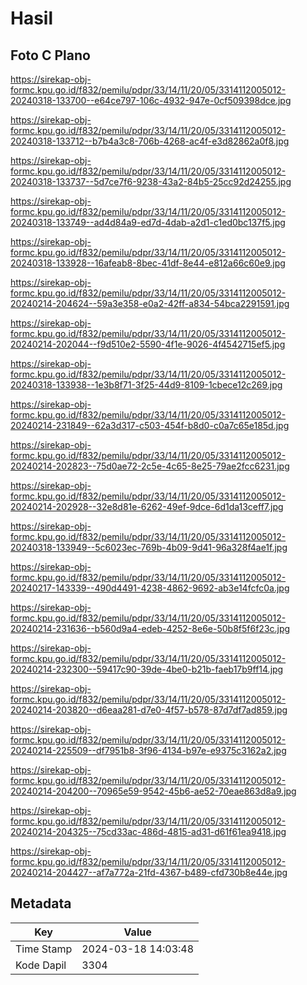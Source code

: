 # Hasil

## Foto C Plano

https://sirekap-obj-formc.kpu.go.id/f832/pemilu/pdpr/33/14/11/20/05/3314112005012-20240318-133700--e64ce797-106c-4932-947e-0cf509398dce.jpg

https://sirekap-obj-formc.kpu.go.id/f832/pemilu/pdpr/33/14/11/20/05/3314112005012-20240318-133712--b7b4a3c8-706b-4268-ac4f-e3d82862a0f8.jpg

https://sirekap-obj-formc.kpu.go.id/f832/pemilu/pdpr/33/14/11/20/05/3314112005012-20240318-133737--5d7ce7f6-9238-43a2-84b5-25cc92d24255.jpg

https://sirekap-obj-formc.kpu.go.id/f832/pemilu/pdpr/33/14/11/20/05/3314112005012-20240318-133749--ad4d84a9-ed7d-4dab-a2d1-c1ed0bc137f5.jpg

https://sirekap-obj-formc.kpu.go.id/f832/pemilu/pdpr/33/14/11/20/05/3314112005012-20240318-133928--16afeab8-8bec-41df-8e44-e812a66c60e9.jpg

https://sirekap-obj-formc.kpu.go.id/f832/pemilu/pdpr/33/14/11/20/05/3314112005012-20240214-204624--59a3e358-e0a2-42ff-a834-54bca2291591.jpg

https://sirekap-obj-formc.kpu.go.id/f832/pemilu/pdpr/33/14/11/20/05/3314112005012-20240214-202044--f9d510e2-5590-4f1e-9026-4f4542715ef5.jpg

https://sirekap-obj-formc.kpu.go.id/f832/pemilu/pdpr/33/14/11/20/05/3314112005012-20240318-133938--1e3b8f71-3f25-44d9-8109-1cbece12c269.jpg

https://sirekap-obj-formc.kpu.go.id/f832/pemilu/pdpr/33/14/11/20/05/3314112005012-20240214-231849--62a3d317-c503-454f-b8d0-c0a7c65e185d.jpg

https://sirekap-obj-formc.kpu.go.id/f832/pemilu/pdpr/33/14/11/20/05/3314112005012-20240214-202823--75d0ae72-2c5e-4c65-8e25-79ae2fcc6231.jpg

https://sirekap-obj-formc.kpu.go.id/f832/pemilu/pdpr/33/14/11/20/05/3314112005012-20240214-202928--32e8d81e-6262-49ef-9dce-6d1da13ceff7.jpg

https://sirekap-obj-formc.kpu.go.id/f832/pemilu/pdpr/33/14/11/20/05/3314112005012-20240318-133949--5c6023ec-769b-4b09-9d41-96a328f4ae1f.jpg

https://sirekap-obj-formc.kpu.go.id/f832/pemilu/pdpr/33/14/11/20/05/3314112005012-20240217-143339--490d4491-4238-4862-9692-ab3e14fcfc0a.jpg

https://sirekap-obj-formc.kpu.go.id/f832/pemilu/pdpr/33/14/11/20/05/3314112005012-20240214-231636--b560d9a4-edeb-4252-8e6e-50b8f5f6f23c.jpg

https://sirekap-obj-formc.kpu.go.id/f832/pemilu/pdpr/33/14/11/20/05/3314112005012-20240214-232300--59417c90-39de-4be0-b21b-faeb17b9ff14.jpg

https://sirekap-obj-formc.kpu.go.id/f832/pemilu/pdpr/33/14/11/20/05/3314112005012-20240214-203820--d6eaa281-d7e0-4f57-b578-87d7df7ad859.jpg

https://sirekap-obj-formc.kpu.go.id/f832/pemilu/pdpr/33/14/11/20/05/3314112005012-20240214-225509--df7951b8-3f96-4134-b97e-e9375c3162a2.jpg

https://sirekap-obj-formc.kpu.go.id/f832/pemilu/pdpr/33/14/11/20/05/3314112005012-20240214-204200--70965e59-9542-45b6-ae52-70eae863d8a9.jpg

https://sirekap-obj-formc.kpu.go.id/f832/pemilu/pdpr/33/14/11/20/05/3314112005012-20240214-204325--75cd33ac-486d-4815-ad31-d61f61ea9418.jpg

https://sirekap-obj-formc.kpu.go.id/f832/pemilu/pdpr/33/14/11/20/05/3314112005012-20240214-204427--af7a772a-21fd-4367-b489-cfd730b8e44e.jpg


## Metadata

| Key        | Value               |
| ---------- | ------------------- |
| Time Stamp | 2024-03-18 14:03:48 |
| Kode Dapil | 3304                |



